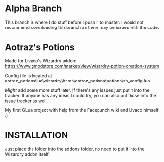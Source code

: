 # Alpha Branch
This branch is where I do stuff before I push it to master. I would not recommend downloading this branch as there may be issues with the code.

# Aotraz's Potions
Made for Livaco's Wizardry addon: https://www.gmodstore.com/market/view/wizardry-potion-creation-system

Config file is located at aotraz_potions\lua\wizardry\items\aotraz_potions\potions\sh_config.lua


*Might* add some more stuff later. If there's any issues just put it into the tracker. If anyone has any ideas I could try, you can also put those into the issue tracker as well.

My first GLua project with help from the Facepunch wiki and Livaco himself :)


# INSTALLATION

Just place the folder into the addons folder, no need to put it into the Wizardry addon itself.
